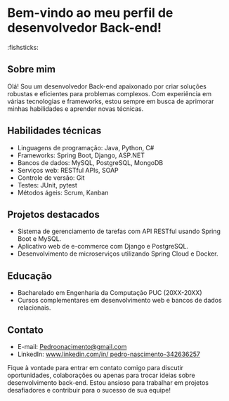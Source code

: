 
# Bem-vindo ao meu perfil de desenvolvedor Back-end!
:fishsticks:	
## Sobre mim
Olá! Sou um desenvolvedor Back-end apaixonado por criar soluções robustas e eficientes para problemas complexos. Com experiência em várias tecnologias e frameworks, estou sempre em busca de aprimorar minhas habilidades e aprender novas técnicas.

## Habilidades técnicas
- Linguagens de programação: Java, Python, C#
- Frameworks: Spring Boot, Django, ASP.NET
- Bancos de dados: MySQL, PostgreSQL, MongoDB
- Serviços web: RESTful APIs, SOAP
- Controle de versão: Git
- Testes: JUnit, pytest
- Métodos ágeis: Scrum, Kanban

## Projetos destacados
- Sistema de gerenciamento de tarefas com API RESTful usando Spring Boot e MySQL.
- Aplicativo web de e-commerce com Django e PostgreSQL.
- Desenvolvimento de microserviços utilizando Spring Cloud e Docker.

## Educação
- Bacharelado em Engenharia da Computação PUC (20XX-20XX)
- Cursos complementares em desenvolvimento web e bancos de dados relacionais.

## Contato
- E-mail: [Pedroonacimento@gmail.com](mailto:seuemail@example.com)
- LinkedIn: [www.linkedin.com/in/
pedro-nascimento-342636257
](https://www.linkedin.com/in/seu-perfil-linkedin)

Fique à vontade para entrar em contato comigo para discutir oportunidades, colaborações ou apenas para trocar ideias sobre desenvolvimento back-end. Estou ansioso para trabalhar em projetos desafiadores e contribuir para o sucesso de sua equipe!
